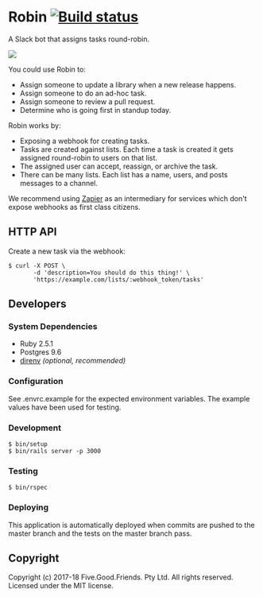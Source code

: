 # Robin [![Build status](https://badge.buildkite.com/5739e2b70c8bd37fa6983dcc3d5d84027431b05204d6f4c26d.svg)](https://buildkite.com/fivegoodfriends/robin)

A Slack bot that assigns tasks round-robin.

![](https://cloud.githubusercontent.com/assets/19860/24195853/16c57b46-0f47-11e7-833a-d2167680a467.png)

You could use Robin to:

* Assign someone to update a library when a new release happens.
* Assign someone to do an ad-hoc task.
* Assign someone to review a pull request.
* Determine who is going first in standup today.

Robin works by:

* Exposing a webhook for creating tasks.
* Tasks are created against lists. Each time a task is created it gets assigned
  round-robin to users on that list.
* The assigned user can accept, reassign, or archive the task.
* There can be many lists. Each list has a name, users, and posts messages to a
  channel.

We recommend using [Zapier](https://zapier.com) as an intermediary for services which don't expose webhooks as first class citizens.

## HTTP API

Create a new task via the webhook:

    $ curl -X POST \
           -d 'description=You should do this thing!' \
           'https://example.com/lists/:webhook_token/tasks'

## Developers

### System Dependencies

* Ruby 2.5.1
* Postgres 9.6
* [direnv](http://direnv.net/) _(optional, recommended)_

### Configuration

See .envrc.example for the expected environment variables. The example values have been used for testing.

### Development

    $ bin/setup
    $ bin/rails server -p 3000

### Testing

    $ bin/rspec

### Deploying

This application is automatically deployed when commits are pushed to the master branch and the tests on the master branch pass.

## Copyright

Copyright (c) 2017-18 Five.Good.Friends. Pty Ltd. All rights reserved. Licensed under the MIT license.
